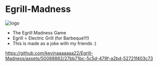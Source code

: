 # Egrill-Madness
![logo](https://github.com/kevinaaaaaaa22/Egrill-Madness/assets/50088882/75c86483-2e30-45eb-b932-df35d32ceee8)
- The Egrill Madness Game
- Egrill = Electric Grill (for Barbeque!!!)
- This is made as a joke with my friends :)

https://github.com/kevinaaaaaaa22/Egrill-Madness/assets/50088882/27bb71bc-5c5d-479f-a2bd-52721f403c73

